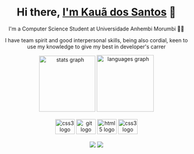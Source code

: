 <!-- Brief introduction -->
<div>
  <h1 align="center">Hi there, <a href="https://www.linkedin.com/in/kaua-santos/">I'm Kauã dos Santos</a> 👋</h1>

  <p align="center">I'm a Computer Science Student at Universidade Anhembi Morumbi 🧑‍💻</p>
  <p align="center">I have team spirit and good interpersonal skills, being also cordial, keen to use my knowledge to give my best in developer's carrer</p>
</div>

<!-- Stats and languages graph -->
<div align="center">
  <img src="https://github-readme-stats.vercel.app/api?hide_title=false&hide_rank=false&show_icons=true&include_all_commits=true&count_private=true&disable_animations=false&theme=radical&locale=en&hide_border=false&custom_title=My_Github_stats&username=kauassilva" height="150" alt="stats graph"/>
  <img src="https://github-readme-stats.vercel.app/api/top-langs?locale=en&hide_title=false&layout=compact&card_width=320&langs_count=5&theme=radical&hide_border=false&username=kauassilva" height="152" alt="languages graph"/>
</div>

<!-- Languages logo -->
<div align="center"><br>
  <img src="https://cdn.jsdelivr.net/gh/devicons/devicon/icons/java/java-original.svg" height="40" width="52" alt="css3 logo"/>
  <img src="https://cdn.jsdelivr.net/gh/devicons/devicon/icons/git/git-original.svg" height="40" width="52" alt="git logo"/>
  <img src="https://cdn.jsdelivr.net/gh/devicons/devicon/icons/html5/html5-original.svg" height="40" width="52" alt="html5 logo"/>
  <img src="https://cdn.jsdelivr.net/gh/devicons/devicon/icons/css3/css3-original.svg" height="40" width="52" alt="css3 logo"/>
</div>

<!-- Accounts -->
<div align="center"><br>
  <a href="https://www.linkedin.com/in/kaua-santos/" target="_blank"><img src="https://img.shields.io/badge/-LinkedIn-%230077B5?style=for-the-badge&logo=linkedin&logoColor=white" target="_blank"></a>
  <a href="mailto:kauassilva1@gmail.com"><img src="https://img.shields.io/badge/-Gmail-%23333?style=for-the-badge&logo=gmail&logoColor=white" target="_blank"></a>
</div>

